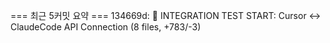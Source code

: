 === 최근 5커밋 요약 ===
134669d: 🧪 INTEGRATION TEST START: Cursor ↔ ClaudeCode API Connection (8 files, +783/-3)
